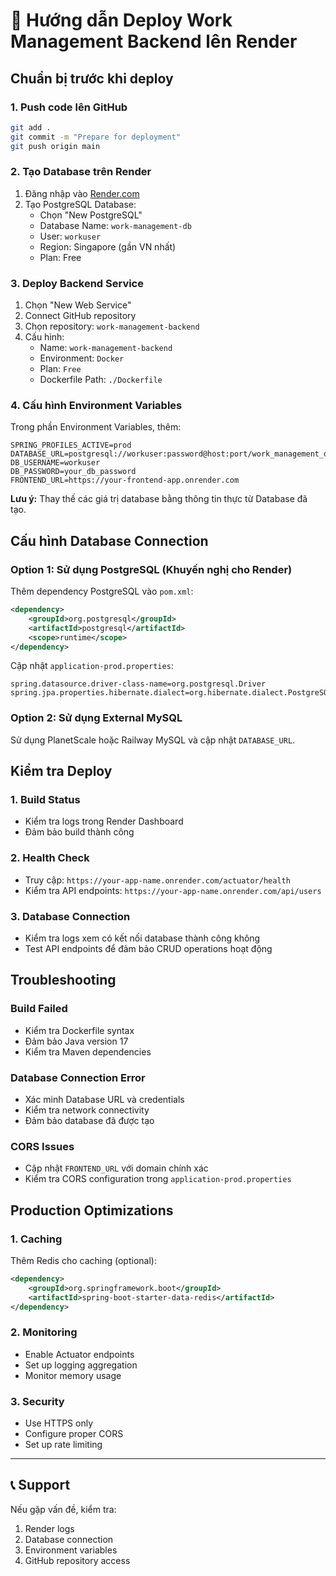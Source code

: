 # 🚀 Hướng dẫn Deploy Work Management Backend lên Render

## Chuẩn bị trước khi deploy

### 1. Push code lên GitHub
```bash
git add .
git commit -m "Prepare for deployment"
git push origin main
```

### 2. Tạo Database trên Render
1. Đăng nhập vào [Render.com](https://render.com)
2. Tạo PostgreSQL Database:
   - Chọn "New PostgreSQL"
   - Database Name: `work-management-db`
   - User: `workuser`
   - Region: Singapore (gần VN nhất)
   - Plan: Free

### 3. Deploy Backend Service
1. Chọn "New Web Service"
2. Connect GitHub repository
3. Chọn repository: `work-management-backend`
4. Cấu hình:
   - Name: `work-management-backend`
   - Environment: `Docker`
   - Plan: `Free`
   - Dockerfile Path: `./Dockerfile`

### 4. Cấu hình Environment Variables
Trong phần Environment Variables, thêm:

```
SPRING_PROFILES_ACTIVE=prod
DATABASE_URL=postgresql://workuser:password@host:port/work_management_db
DB_USERNAME=workuser
DB_PASSWORD=your_db_password
FRONTEND_URL=https://your-frontend-app.onrender.com
```

**Lưu ý:** Thay thế các giá trị database bằng thông tin thực từ Database đã tạo.

## Cấu hình Database Connection

### Option 1: Sử dụng PostgreSQL (Khuyến nghị cho Render)
Thêm dependency PostgreSQL vào `pom.xml`:

```xml
<dependency>
    <groupId>org.postgresql</groupId>
    <artifactId>postgresql</artifactId>
    <scope>runtime</scope>
</dependency>
```

Cập nhật `application-prod.properties`:
```properties
spring.datasource.driver-class-name=org.postgresql.Driver
spring.jpa.properties.hibernate.dialect=org.hibernate.dialect.PostgreSQLDialect
```

### Option 2: Sử dụng External MySQL
Sử dụng PlanetScale hoặc Railway MySQL và cập nhật `DATABASE_URL`.

## Kiểm tra Deploy

### 1. Build Status
- Kiểm tra logs trong Render Dashboard
- Đảm bảo build thành công

### 2. Health Check
- Truy cập: `https://your-app-name.onrender.com/actuator/health`
- Kiểm tra API endpoints: `https://your-app-name.onrender.com/api/users`

### 3. Database Connection
- Kiểm tra logs xem có kết nối database thành công không
- Test API endpoints để đảm bảo CRUD operations hoạt động

## Troubleshooting

### Build Failed
- Kiểm tra Dockerfile syntax
- Đảm bảo Java version 17
- Kiểm tra Maven dependencies

### Database Connection Error
- Xác minh Database URL và credentials
- Kiểm tra network connectivity
- Đảm bảo database đã được tạo

### CORS Issues
- Cập nhật `FRONTEND_URL` với domain chính xác
- Kiểm tra CORS configuration trong `application-prod.properties`

## Production Optimizations

### 1. Caching
Thêm Redis cho caching (optional):
```xml
<dependency>
    <groupId>org.springframework.boot</groupId>
    <artifactId>spring-boot-starter-data-redis</artifactId>
</dependency>
```

### 2. Monitoring
- Enable Actuator endpoints
- Set up logging aggregation
- Monitor memory usage

### 3. Security
- Use HTTPS only
- Configure proper CORS
- Set up rate limiting

---

## 📞 Support
Nếu gặp vấn đề, kiểm tra:
1. Render logs
2. Database connection
3. Environment variables
4. GitHub repository access
